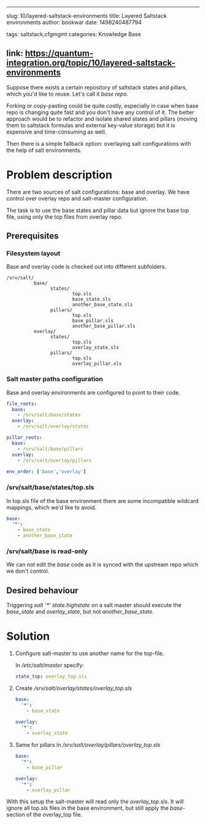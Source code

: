 
---
slug: 10/layered-saltstack-environments
title: Layered Saltstack environments
author: bookwar
date: 1498240487794

tags: saltstack,cfgmgmt
categories: Knowledge Base

link: https://quantum-integration.org/topic/10/layered-saltstack-environments
---

Suppose there exists a certain repository of saltstack states and pillars, which you'd like to reuse. Let's call it *base repo*.

Forking or copy-pasting could be quite costly, especially in case when base repo is changing quite fast and you don't have any control of it. The better approach would be to refactor and isolate shared states and pillars (moving them to saltstack formulas and external key-value storage) but it is expensive and time-consuming as well.

Then there is a simple fallback option: overlaying salt configurations with the help of salt environments.

# Problem description

There are two sources of salt configurations: base and overlay. We have control over overlay repo and salt-master configuration.

The task is to use the base states and pillar data but ignore the base top file, using only the top files from overlay repo.

## Prerequisites
### Filesystem layout
Base and overlay code is checked out into different subfolders.
```
/srv/salt/
          base/
                states/
                        top.sls
                        base_state.sls
                        another_base_state.sls
                pillars/
                        top.sls
                        base_pillar.sls
                        another_base_pillar.sls
          overlay/
                states/
                        top.sls
                        overlay_state.sls
                pillars/
                        top.sls 
                        overlay_pillar.sls
```

### Salt master paths configuration
Base and overlay environments are configured to point to their code.
```yaml
file_roots:
  base:
    - /srv/salt/base/states
  overlay:
    - /srv/salt/overlay/states

pillar_roots:
  base:
    - /srv/salt/base/pillars
  overlay:
    - /srv/salt/overlay/pillars
    
env_order: ['base','overlay']
```

### /srv/salt/base/states/top.sls
In top.sls file of the base environment there are some incompatible wildcard mappings, which we'd like to avoid.
```yaml
base:
  '*':
    - base_state
    - another_base_state
```
### /srv/salt/base is read-only
We can not edit the *base* code as it is synced with the upstream repo which we don't control.

## Desired behaviour
Triggering *salt '\*' state.highstate* on a salt master should execute the *base_state* and *overlay_state*, but not *another_base_state*.

# Solution

1. Configure salt-master to use another name for the top-file. 

   In */etc/salt/master* specify:
   ```yaml
   state_top: overlay_top.sls
   ```
2. Create */srv/salt/overlay/states/overlay_top.sls*
   ```yaml
   base:
     '*':
       - base_state
   
   overlay:
     '*':
       - overlay_state
   ```
3. Same for pillars in */srv/salt/overlay/pillars/overlay_top.sls*

   ```yaml
   base:
     '*':
       - base_pillar
   
   overlay:
     '*':
       - overlay_pillar
   ```
With this setup the salt-master will read only the *overlay_top.sls*. It will ignore all top.sls files in the base environment, but still apply the *base*-section of the overlay_top file.

